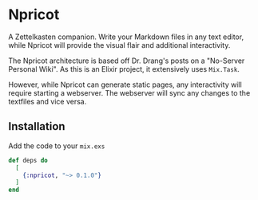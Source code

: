 # Npricot

A Zettelkasten companion. Write your Markdown files in any text editor, while Npricot will provide the visual flair and additional interactivity. 

The Npricot architecture is based off Dr. Drang's posts on a "No-Server Personal Wiki". As this is an Elixir project, it extensively uses `Mix.Task`.

However, while Npricot can generate static pages, any interactivity will require starting a webserver. The webserver will sync any changes to the textfiles and vice versa.

## Installation

Add the code to your `mix.exs`

```elixir
def deps do
  [
    {:npricot, "~> 0.1.0"}
  ]
end
```

